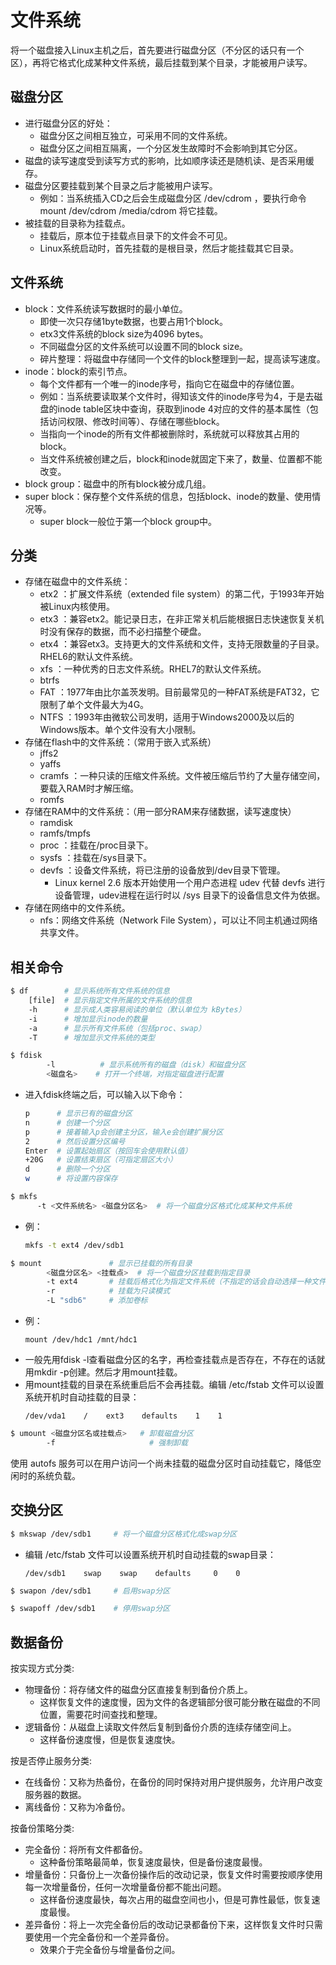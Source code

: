 # 文件系统

将一个磁盘接入Linux主机之后，首先要进行磁盘分区（不分区的话只有一个区），再将它格式化成某种文件系统，最后挂载到某个目录，才能被用户读写。

## 磁盘分区

- 进行磁盘分区的好处：
  - 磁盘分区之间相互独立，可采用不同的文件系统。
  - 磁盘分区之间相互隔离，一个分区发生故障时不会影响到其它分区。
- 磁盘的读写速度受到读写方式的影响，比如顺序读还是随机读、是否采用缓存。
- 磁盘分区要挂载到某个目录之后才能被用户读写。
  - 例如：当系统插入CD之后会生成磁盘分区 /dev/cdrom ，要执行命令 mount /dev/cdrom /media/cdrom 将它挂载。
- 被挂载的目录称为挂载点。
  - 挂载后，原本位于挂载点目录下的文件会不可见。
  - Linux系统启动时，首先挂载的是根目录，然后才能挂载其它目录。

## 文件系统

- block：文件系统读写数据时的最小单位。
  - 即使一次只存储1byte数据，也要占用1个block。
  - etx3文件系统的block size为4096 bytes。
  - 不同磁盘分区的文件系统可以设置不同的block size。
  - 碎片整理：将磁盘中存储同一个文件的block整理到一起，提高读写速度。
- inode：block的索引节点。
  - 每个文件都有一个唯一的inode序号，指向它在磁盘中的存储位置。
  - 例如：当系统要读取某个文件时，得知该文件的inode序号为4，于是去磁盘的inode table区块中查询，获取到inode 4对应的文件的基本属性（包括访问权限、修改时间等）、存储在哪些block。
  - 当指向一个inode的所有文件都被删除时，系统就可以释放其占用的block。
  - 当文件系统被创建之后，block和inode就固定下来了，数量、位置都不能改变。
- block group：磁盘中的所有block被分成几组。
- super block：保存整个文件系统的信息，包括block、inode的数量、使用情况等。
  - super block一般位于第一个block group中。

## 分类

- 存储在磁盘中的文件系统：
  - etx2 ：扩展文件系统（extended file system）的第二代，于1993年开始被Linux内核使用。
  - etx3 ：兼容etx2。能记录日志，在非正常关机后能根据日志快速恢复关机时没有保存的数据，而不必扫描整个硬盘。
  - etx4 ：兼容etx3。支持更大的文件系统和文件，支持无限数量的子目录。RHEL6的默认文件系统。
  - xfs ：一种优秀的日志文件系统。RHEL7的默认文件系统。
  - btrfs
  - FAT ：1977年由比尔盖茨发明。目前最常见的一种FAT系统是FAT32，它限制了单个文件最大为4G。
  - NTFS ：1993年由微软公司发明，适用于Windows2000及以后的Windows版本。单个文件没有大小限制。
- 存储在flash中的文件系统：（常用于嵌入式系统）
  - jffs2
  - yaffs
  - cramfs ：一种只读的压缩文件系统。文件被压缩后节约了大量存储空间，要载入RAM时才解压缩。
  - romfs
- 存储在RAM中的文件系统：（用一部分RAM来存储数据，读写速度快）
  - ramdisk
  - ramfs/tmpfs
  - proc ：挂载在/proc目录下。
  - sysfs ：挂载在/sys目录下。
  - devfs ：设备文件系统，将已注册的设备放到/dev目录下管理。
    - Linux kernel 2.6 版本开始使用一个用户态进程 udev 代替 devfs 进行设备管理，udev进程在运行时以 /sys 目录下的设备信息文件为依据。
- 存储在网络中的文件系统。
  - nfs：网络文件系统（Network File System），可以让不同主机通过网络共享文件。

## 相关命令

```sh
$ df        # 显示系统所有文件系统的信息
    [file]  # 显示指定文件所属的文件系统的信息
    -h      # 显示成人类容易阅读的单位（默认单位为 kBytes）
    -i      # 增加显示inode的数量
    -a      # 显示所有文件系统（包括proc、swap）
    -T      # 增加显示文件系统的类型
```

```sh
$ fdisk
        -l          # 显示系统所有的磁盘（disk）和磁盘分区
        <磁盘名>    # 打开一个终端，对指定磁盘进行配置
```
- 进入fdisk终端之后，可以输入以下命令：
    ```sh
    p      # 显示已有的磁盘分区
    n      # 创建一个分区
    p      # 接着输入p会创建主分区，输入e会创建扩展分区
    2      # 然后设置分区编号
    Enter  # 设置起始扇区（按回车会使用默认值）
    +20G   # 设置结束扇区（可指定扇区大小）
    d      # 删除一个分区
    w      # 将设置内容保存
    ```

```sh
$ mkfs
      -t <文件系统名> <磁盘分区名>  # 将一个磁盘分区格式化成某种文件系统
```
- 例：
    ```sh
    mkfs -t ext4 /dev/sdb1
    ```

```sh
$ mount               # 显示已挂载的所有目录
        <磁盘分区名> <挂载点>  # 将一个磁盘分区挂载到指定目录
        -t ext4       # 挂载后格式化为指定文件系统（不指定的话会自动选择一种文件系统）
        -r            # 挂载为只读模式
        -L "sdb6"     # 添加卷标
```
- 例：
    ```
    mount /dev/hdc1 /mnt/hdc1
    ```
- 一般先用fdisk -l查看磁盘分区的名字，再检查挂载点是否存在，不存在的话就用mkdir -p创建。然后才用mount挂载。
- 用mount挂载的目录在系统重启后不会再挂载。编辑 /etc/fstab 文件可以设置系统开机时自动挂载的目录：
    ```
    /dev/vda1    /    ext3    defaults    1    1
    ```

```sh
$ umount <磁盘分区名或挂载点>   # 卸载磁盘分区
        -f                     # 强制卸载
```

使用 autofs 服务可以在用户访问一个尚未挂载的磁盘分区时自动挂载它，降低空闲时的系统负载。

## 交换分区

```sh
$ mkswap /dev/sdb1     # 将一个磁盘分区格式化成swap分区
```
  - 编辑 /etc/fstab 文件可以设置系统开机时自动挂载的swap目录：
    ```
    /dev/sdb1    swap    swap    defaults     0    0
    ```

```sh
$ swapon /dev/sdb1     # 启用swap分区
```

```sh
$ swapoff /dev/sdb1    # 停用swap分区
```

## 数据备份

按实现方式分类:
- 物理备份：将存储文件的磁盘分区直接复制到备份介质上。
  - 这样恢复文件的速度慢，因为文件的各逻辑部分很可能分散在磁盘的不同位置，需要花时间查找和整理。
- 逻辑备份：从磁盘上读取文件然后复制到备份介质的连续存储空间上。
  - 这样备份速度慢，但是恢复速度快。

按是否停止服务分类:
- 在线备份：又称为热备份，在备份的同时保持对用户提供服务，允许用户改变服务器的数据。
- 离线备份：又称为冷备份。

按备份策略分类:
- 完全备份：将所有文件都备份。
  - 这种备份策略最简单，恢复速度最快，但是备份速度最慢。
- 增量备份：只备份上一次备份操作后的改动记录，恢复文件时需要按顺序使用每一次增量备份，任何一次增量备份都不能出问题。
  - 这样备份速度最快，每次占用的磁盘空间也小，但是可靠性最低，恢复速度最慢。
- 差异备份：将上一次完全备份后的改动记录都备份下来，这样恢复文件时只需要使用一个完全备份和一个差异备份。
  - 效果介于完全备份与增量备份之间。
